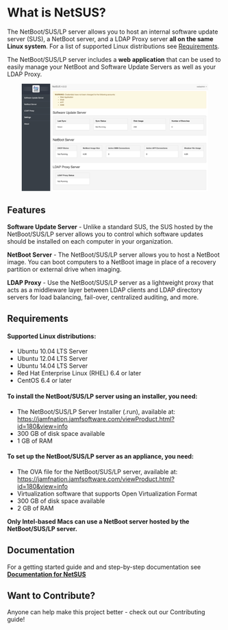 # What is NetSUS?

The NetBoot/SUS/LP server allows you to host an internal software update server (SUS), a NetBoot server, and a LDAP Proxy server **all on the same Linux system**. For a list of supported Linux distributions see [Requirements](#requirements).

The NetBoot/SUS/LP server includes a **web application** that can be used to easily manage your NetBoot and Software Update Servers as well as your LDAP Proxy.

<p align="center"><img src="docs/screenshots/dashboard.png" height="250"></p>

## Features

**Software Update Server** - Unlike a standard SUS, the SUS hosted by the NetBoot/SUS/LP server allows you to control which software updates should be installed on each computer in your organization.

**NetBoot Server** - The NetBoot/SUS/LP server allows you to host a NetBoot image. You can boot computers to a NetBoot image in place of a recovery partition or external drive when imaging.

**LDAP Proxy** - Use the NetBoot/SUS/LP server as a lightweight proxy that acts as a middleware layer between LDAP clients and LDAP directory servers for load balancing, fail-over, centralized auditing, and more.

## <a name="requirements"></a>Requirements

#### Supported Linux distributions:

* Ubuntu 10.04 LTS Server
* Ubuntu 12.04 LTS Server
* Ubuntu 14.04 LTS Server
* Red Hat Enterprise Linux (RHEL) 6.4 or later
* CentOS 6.4 or later

#### To install the NetBoot/SUS/LP server using an installer, you need:

* The NetBoot/SUS/LP Server Installer (.run), available at:  
<https://jamfnation.jamfsoftware.com/viewProduct.html?id=180&view=info>
* 300 GB of disk space available 
* 1 GB of RAM

#### To set up the NetBoot/SUS/LP server as an appliance, you need:

* The OVA file for the NetBoot/SUS/LP server, available at:
<https://jamfnation.jamfsoftware.com/viewProduct.html?id=180&view=info>
* Virtualization software that supports Open Virtualization Format 
* 300 GB of disk space available
* 2 GB of RAM

**Only Intel-based Macs can use a NetBoot server hosted by the NetBoot/SUS/LP server.**

## Documentation

For a getting started guide and and step-by-step documentation see **[Documentation for NetSUS](docs/getting_started.md)**

## Want to Contribute?

Anyone can help make this project better - check out our Contributing guide!


